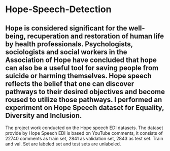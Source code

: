 # Hope-Speech-Detection

Hope is considered significant for the well-being, recuperation and restoration of human
life by health professionals. Psychologists, sociologists and social workers in the
Association of Hope have concluded that hope can also be a useful tool for saving people
from suicide or harming themselves.
Hope speech reflects the belief that one can discover pathways to their desired objectives
and become roused to utilize those pathways. I performed an experiment on Hope Speech
dataset for Equality, Diversity and Inclusion.
---------------------------------------------------------------------------------------------------------------------------------------------------------------------
The project work conducted on the Hope speech EDI datasets. The dataset provide by
Hope Speech EDI is based on YouTube comments, it consists of 22740 comments as
train set, 2841 as validation set, 2843 as test set. Train and val. Set are labeled set and
test sets are unlabeled.

